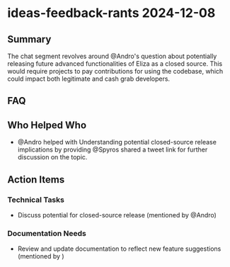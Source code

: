 # ideas-feedback-rants 2024-12-08

## Summary

The chat segment revolves around @Andro's question about potentially releasing future advanced functionalities of Eliza as a closed source. This would require projects to pay contributions for using the codebase, which could impact both legitimate and cash grab developers.

## FAQ

## Who Helped Who

- @Andro helped with Understanding potential closed-source release implications by providing @Spyros shared a tweet link
  for further discussion on the topic.

## Action Items

### Technical Tasks

- Discuss potential for closed-source release (mentioned by @Andro)

### Documentation Needs

- Review and update documentation to reflect new feature suggestions (mentioned by )
